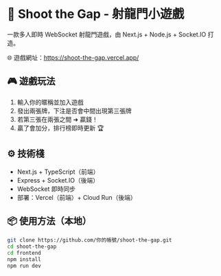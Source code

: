 # 🐉 Shoot the Gap - 射龍門小遊戲

一款多人即時 WebSocket 射龍門遊戲，由 Next.js + Node.js + Socket.IO 打造。

🌐 遊戲網址：https://shoot-the-gap.vercel.app/

## 🎮 遊戲玩法

1. 輸入你的暱稱並加入遊戲
2. 發出兩張牌，下注是否會中間出現第三張牌
3. 若第三張在兩張之間 ➜ 贏錢！
4. 贏了會加分，排行榜即時更新 🏆

## ⚙️ 技術棧

- Next.js + TypeScript（前端）
- Express + Socket.IO（後端）
- WebSocket 即時同步
- 部署：Vercel（前端）+ Cloud Run（後端）

## 📦 使用方法（本地）

```bash
git clone https://github.com/你的帳號/shoot-the-gap.git
cd shoot-the-gap
cd frontend
npm install
npm run dev
